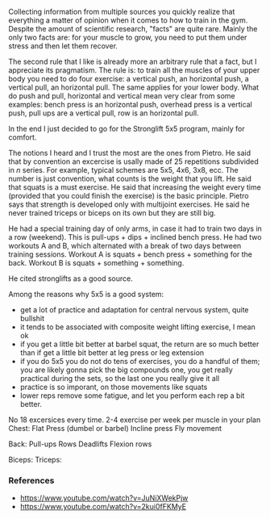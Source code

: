 Collecting information from multiple sources you quickly realize that everything a matter of opinion when it comes to how to train in the gym.
Despite the amount of scientific research, "facts" are quite rare. 
Mainly the only two facts are: for your muscle to grow, you need to put them under stress and then let them recover.

The second rule that I like is already more an arbitrary rule that a fact, but I appreciate its pragmatism.
The rule is: to train all the muscles of your upper body you need to do four exercise: a vertical push, an horizontal push, a vertical pull, an horizontal pull. 
The same applies for your lower body.
What do push and pull, horizontal and vertical mean very clear from some examples: bench press is an horizontal push, overhead press is a vertical push, pull ups are a vertical pull, row is an horizontal pull.

In the end I just decided to go for the Stronglift 5x5 program, mainly for comfort.

The notions I heard and I trust the most are the ones from Pietro.
He said that by convention an excercise is usally made of 25 repetitions subdivided in $n$ series.
For example, typical schemes are 5x5, 4x6, 3x8, ecc.
The number is just convention, what counts is the weight that you lift.
He said that squats is a must exercise.
He said that increasing the weight every time (provided that you could finish the exercise) is the basic principle.
Pietro says that strength is developed only with multijoint exercises.
He said he never trained triceps or biceps on its own but they are still big.

He had a special training day of only arms, in case it had to train two days in a row (weekend). 
This is pull-ups + dips + inclined bench press.
He had two workouts A and B, which alternated with a break of two days between training sessions.
Workout A is squats + bench press + something for the back.
Workout B is squats + something + something.

He cited stronglifts as a good source.

Among the reasons why 5x5 is a good system:
- get a lot of practice and adaptation for central nervous system, quite bullshit
- it tends to be associated with composite weight lifting exercise, I mean ok
- if you get a little bit better at barbel squat, the return are so much better than if get a little bit better at leg press or leg extension
- if you do 5x5 you do not do tens of exercises, you do a handful of them; you are likely gonna pick the big compounds one, you get really practical during the sets, so the last one you really give it all
- practice is so imporant, on those movements like squats
- lower reps remove some fatigue, and let you perform each rep a bit better.

No 18 excersices every time.
2-4 exercise per week per muscle in your plan
Chest: 
Flat Press (dumbel or barbel)
Incline press 
Fly movement

Back:
Pull-ups
Rows
Deadlifts
Flexion rows

Biceps:
Triceps:

### References
- https://www.youtube.com/watch?v=JuNiXWekPjw
- https://www.youtube.com/watch?v=2kui0fFKMyE